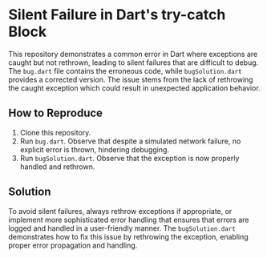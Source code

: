 # Silent Failure in Dart's try-catch Block

This repository demonstrates a common error in Dart where exceptions are caught but not rethrown, leading to silent failures that are difficult to debug. The `bug.dart` file contains the erroneous code, while `bugSolution.dart` provides a corrected version.  The issue stems from the lack of rethrowing the caught exception which could result in unexpected application behavior.

## How to Reproduce

1. Clone this repository.
2. Run `bug.dart`. Observe that despite a simulated network failure, no explicit error is thrown, hindering debugging. 
3. Run `bugSolution.dart`. Observe that the exception is now properly handled and rethrown.

## Solution

To avoid silent failures, always rethrow exceptions if appropriate, or implement more sophisticated error handling that ensures that errors are logged and handled in a user-friendly manner. The `bugSolution.dart` demonstrates how to fix this issue by rethrowing the exception, enabling proper error propagation and handling.